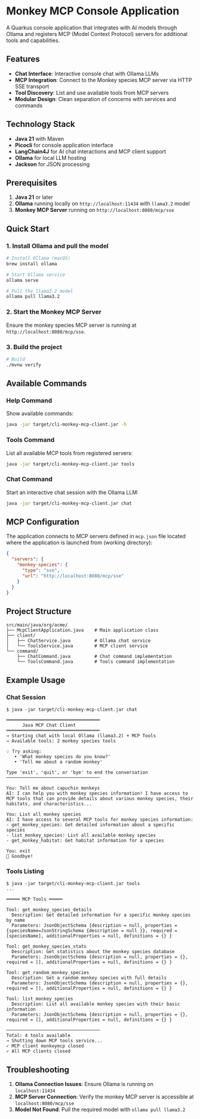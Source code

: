 # Monkey MCP Console Application

A Quarkus console application that integrates with AI models through Ollama and registers MCP (Model Context Protocol) servers for additional tools and capabilities.

## Features

- **Chat Interface**: Interactive console chat with Ollama LLMs
- **MCP Integration**: Connect to the Monkey species MCP server via HTTP SSE transport
- **Tool Discovery**: List and use available tools from MCP servers
- **Modular Design**: Clean separation of concerns with services and commands

## Technology Stack

- **Java 21** with Maven
- **Picocli** for console application interface
- **LangChain4J** for AI chat interactions and MCP client support
- **Ollama** for local LLM hosting
- **Jackson** for JSON processing

## Prerequisites

1. **Java 21** or later
2. **Ollama** running locally on `http://localhost:11434` with `llama3.2` model
3. **Monkey MCP Server** running on `http://localhost:8080/mcp/sse`

## Quick Start

### 1. Install Ollama and pull the model
```bash
# Install Ollama (macOS)
brew install ollama

# Start Ollama service
ollama serve

# Pull the llama3.2 model
ollama pull llama3.2
```

### 2. Start the Monkey MCP Server
Ensure the monkey species MCP server is running at `http://localhost:8080/mcp/sse`.

### 3. Build the project
```bash
# Build
./mvnw verify
```

## Available Commands

### Help Command
Show available commands:
```bash
java -jar target/cli-monkey-mcp-client.jar -h
```

### Tools Command
List all available MCP tools from registered servers:
```bash
java -jar target/cli-monkey-mcp-client.jar tools
```

### Chat Command
Start an interactive chat session with the Ollama LLM:
```bash
java -jar target/cli-monkey-mcp-client.jar chat
```


## MCP Configuration

The application connects to MCP servers defined in `mcp.json` file located where the application is launched from (working directory):

```json
{
  "servers": {
    "monkey-species": {
      "type": "sse",
      "url": "http://localhost:8080/mcp/sse"
    }
  }
}
```

## Project Structure

```
src/main/java/org/acme/
├── McpClientApplication.java    # Main application class
├── client/
│   ├── ChatService.java         # Ollama chat service
│   └── ToolsService.java        # MCP client service
└── command/
    ├── ChatCommand.java         # Chat command implementation
    └── ToolsCommand.java        # Tools command implementation
```

## Example Usage

### Chat Session
```
$ java -jar target/cli-monkey-mcp-client.jar chat

═══════════════════════════════════
      Java MCP Chat Client
═══════════════════════════════════
→ Starting chat with local Ollama (llama3.2) + MCP Tools
→ Available tools: 2 monkey species tools

💡 Try asking:
   • 'What monkey species do you know?'
   • 'Tell me about a random monkey'

Type 'exit', 'quit', or 'bye' to end the conversation
───────────────────────────────────

You: Tell me about capuchin monkeys
AI: I can help you with monkey species information! I have access to MCP tools that can provide details about various monkey species, their habitats, and characteristics...

You: List all monkey species
AI: I have access to several MCP tools for monkey species information:
- get_monkey_species: Get detailed information about a specific species
- list_monkey_species: List all available monkey species
- get_monkey_habitat: Get habitat information for a species

You: exit
👋 Goodbye!
```

### Tools Listing
```
$ java -jar target/cli-monkey-mcp-client.jar tools
...

═════ MCP Tools ═════

Tool: get_monkey_species_details
  Description: Get detailed information for a specific monkey species by name
  Parameters: JsonObjectSchema {description = null, properties = {speciesName=JsonStringSchema {description = null }}, required = [speciesName], additionalProperties = null, definitions = {} }

Tool: get_monkey_species_stats
  Description: Get statistics about the monkey species database
  Parameters: JsonObjectSchema {description = null, properties = {}, required = [], additionalProperties = null, definitions = {} }

Tool: get_random_monkey_species
  Description: Get a random monkey species with full details
  Parameters: JsonObjectSchema {description = null, properties = {}, required = [], additionalProperties = null, definitions = {} }

Tool: list_monkey_species
  Description: List all available monkey species with their basic information
  Parameters: JsonObjectSchema {description = null, properties = {}, required = [], additionalProperties = null, definitions = {} }

───────────────────────────────────
Total: 4 tools available
→ Shutting down MCP tools service...
✓ MCP client monkeymcp closed
✓ All MCP clients closed
```

## Troubleshooting

1. **Ollama Connection Issues**: Ensure Ollama is running on `localhost:11434`
2. **MCP Server Connection**: Verify the monkey MCP server is accessible at `localhost:8080/mcp/sse`
3. **Model Not Found**: Pull the required model with `ollama pull llama3.2`
